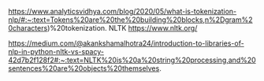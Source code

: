 https://www.analyticsvidhya.com/blog/2020/05/what-is-tokenization-nlp/#:~:text=Tokens%20are%20the%20building%20blocks,n%2Dgram%20characters)%20tokenization.
NLTK 
https://www.nltk.org/

https://medium.com/@akankshamalhotra24/introduction-to-libraries-of-nlp-in-python-nltk-vs-spacy-42d7b2f128f2#:~:text=NLTK%20is%20a%20string%20processing,and%20sentences%20are%20objects%20themselves.
